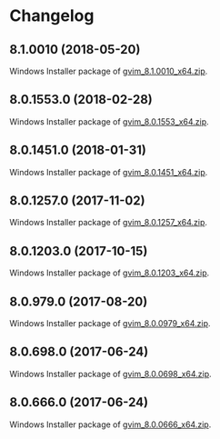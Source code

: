 # Changelog

## 8.1.0010 (2018-05-20)

Windows Installer package of [gvim_8.1.0010_x64.zip](https://github.com/vim/vim-win32-installer/releases/download/v8.1.0010/gvim_8.1.0010_x64.zip).


## 8.0.1553.0 (2018-02-28)

Windows Installer package of [gvim_8.0.1553_x64.zip](https://github.com/vim/vim-win32-installer/releases/download/v8.0.1553/gvim_8.0.1553_x64.zip).

## 8.0.1451.0 (2018-01-31)

Windows Installer package of [gvim_8.0.1451_x64.zip](https://github.com/vim/vim-win32-installer/releases/download/v8.0.1451/gvim_8.0.1451_x64.zip).

## 8.0.1257.0 (2017-11-02)

Windows Installer package of [gvim_8.0.1257_x64.zip](https://github.com/vim/vim-win32-installer/releases/download/v8.0.1257/gvim_8.0.1257_x64.zip).

## 8.0.1203.0 (2017-10-15)

Windows Installer package of [gvim_8.0.1203_x64.zip](https://github.com/vim/vim-win32-installer/releases/download/v8.0.1203/gvim_8.0.1203_x64.zip).

## 8.0.979.0 (2017-08-20)

Windows Installer package of [gvim_8.0.0979_x64.zip](https://github.com/vim/vim-win32-installer/releases/download/v8.0.0979/gvim_8.0.0979_x64.zip).

## 8.0.698.0 (2017-06-24)

Windows Installer package of [gvim_8.0.0698_x64.zip](https://github.com/vim/vim-win32-installer/releases/download/v8.0.0698/gvim_8.0.0698_x64.zip).

## 8.0.666.0 (2017-06-24)

Windows Installer package of [gvim_8.0.0666_x64.zip](https://github.com/vim/vim-win32-installer/releases/download/v8.0.0666/gvim_8.0.0666_x64.zip).